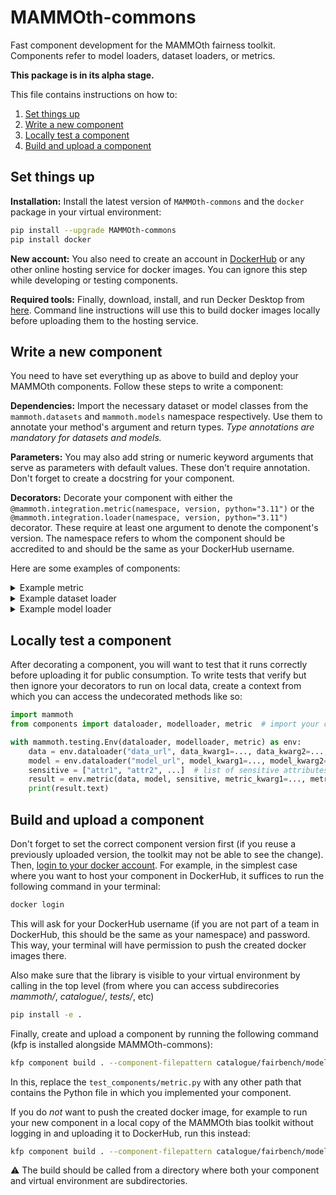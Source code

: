 # MAMMOth-commons

Fast component development for the MAMMOth fairness toolkit.
Components refer to model loaders, dataset loaders, or metrics.

**This package is in its alpha stage.**

This file contains instructions on how to:
1. [Set things up](#set-things-up)
2. [Write a new component](#write-a-new-component)
3. [Locally test a component](#locally-test-a-component)
4. [Build and upload a component](#build-and-upload-a-component)

## Set things up

**Installation:** Install the latest version of `MAMMOth-commons`
and the `docker` package in your virtual environment:

```bash
pip install --upgrade MAMMOth-commons
pip install docker
```

**New account:** You also need to create an account in
[DockerHub](!https://hub.docker.com/) or any other online
hosting service for docker images. You can ignore this step
while developing or testing components.

**Required tools:** Finally, download, install, and run Decker Desktop
from [here](https://docs.docker.com/get-docker/). Command 
line instructions will use this to build docker images locally
before uploading them to the hosting service.

## Write a new component

You need to have set everything up as above to build and
deploy your MAMMOth components. Follow these steps
to write a component:

**Dependencies:** Import the necessary dataset or model classes
from the `mammoth.datasets`
and `mammoth.models` namespace respectively. 
Use them to annotate your method's argument
and return types. *Type annotations are mandatory for 
datasets and models.*

**Parameters:** You may also add string or numeric keyword arguments that serve
as parameters with default values. These don't require annotation. Don't forget to create a docstring for your component. 

**Decorators:** Decorate your component with either the 
`@mammoth.integration.metric(namespace, version, python="3.11")` or 
the `@mammoth.integration.loader(namespace, version, python="3.11")` decorator. 
These require at least one argument to denote
the component's version. The namespace refers to whom the component
should be accredited to and should be the same as your DockerHub 
username.

Here are some examples of components:

<details>
<summary>Example metric</summary>

```python
from mammoth.datasets import CSV
from mammoth.models import ONNX
from mammoth.exports import Markdown
from typing import Dict, List
from mammoth.integration import metric


@metric(namespace="...", version="v001", python="3.11")
def new_metric(
    dataset: CSV,
    model: ONNX,
    sensitive: List[str],
    parameters: Dict[str, any] = None,
) -> Markdown:
    """Write your metric's description here.
    """
    return Markdown("#Results\nThese are the results.")

```
</details>


<details>
<summary>Example dataset loader</summary>

```python
from mammoth.datasets import CSV
from mammoth.integration import loader

@loader(namespace="...", version="v001", python="3.11")
def data_csv_loader(
    path: str,
    delimiter: str = ",",
) -> CSV:
    """This is a CSV loader.
    """
    # load from path given delimiter or other arguments
    return CSV(
        ...  # add arguments here
    )
```
</details>


<details>
<summary>Example model loader</summary>

```python
from mammoth.models import ONNX
from mammoth.integration import loader

@loader(namespace="...", version="v001", python="3.11")
def model_onnx(
    path: str
) -> ONNX:
    """This is an ONNX loader.
    """
    return ONNX(path)

```
</details>

## Locally test a component

After decorating a component, you will want to test that it
runs correctly before uploading it for public consumption.
To write tests that
verify but then ignore your decorators to run on local data, 
create a context from which you can access the undecorated methods 
like so:

```Python
import mammoth
from components import dataloader, modelloader, metric  # import your components here

with mammoth.testing.Env(dataloader, modelloader, metric) as env:
    data = env.dataloader("data_url", data_kwarg1=..., data_kwarg2=..., ...)
    model = env.dataloader("model_url", model_kwarg1=..., model_kwarg2=..., ...)
    sensitive = ["attr1", "attr2", ...]  # list of sensitive attributes
    result = env.metric(data, model, sensitive, metric_kwarg1=..., metric_kwarg2=..., ...) 
    print(result.text)
```


## Build and upload a component

Don't forget to set the correct component version first (if you reuse 
a previously uploaded version, the toolkit may not be able to see the change).
Then, [login to your docker account](https://docs.docker.com/engine/reference/commandline/login/).
For example, in the simplest case where you want to host your component
in DockerHub, it suffices to run the following command in your terminal:

```bash
docker login
```

This will ask for your DockerHub username (if you are not part of
a team in DockerHub, this should be the same as your namespace) 
and password. This way, your terminal will have
permission to push the created docker images there. 

Also make
sure that the library is visible to your virtual environment by calling
in the top level (from where you can access subdirecories 
*mammoth/*, *catalogue/*, *tests/*, etc)

```bash
pip install -e .
```


Finally, create and upload a component by running the following
command (kfp is installed alongside MAMMOth-commons):

```bash
kfp component build . --component-filepattern catalogue/fairbench/modelcard.py 
```

In this, replace the `test_components/metric.py` with any other path
that contains the Python file in which you implemented your component. 

If you do *not* want to push the created docker image, for
example to run your new component in a local copy of the MAMMOth
bias toolkit without logging in and uploading it to DockerHub, run
this instead:

```bash
kfp component build . --component-filepattern catalogue/fairbench/modelcard.py --no-push-image
````

:warning: The build should be called from a directory where both your
component and virtual environment are subdirectories.
